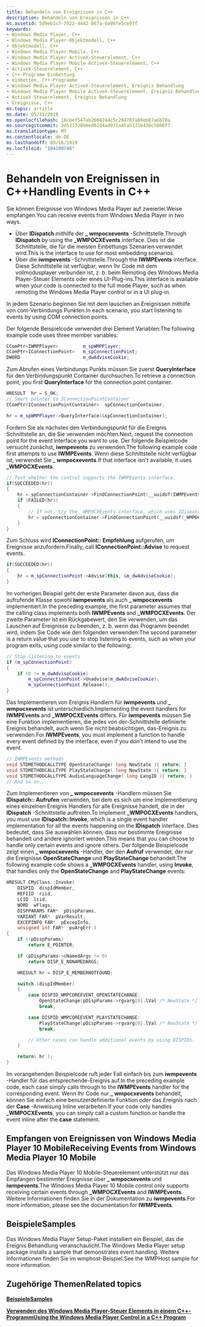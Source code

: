 ```yaml
---
title: Behandeln von Ereignissen in C++
description: Behandeln von Ereignissen in C++
ms.assetid: 5d9eb1c7-7022-4442-b67a-6a96fe5ce97f
keywords:
- Windows Media Player, C++
- Windows Media Player-Objektmodell, C++
- Objektmodell, C++
- Windows Media Player Mobile, C++
- Windows Media Player ActiveX-Steuerelement, C++
- Windows Media Player Mobile ActiveX-Steuerelement, C++
- ActiveX-Steuerelement, C++
- C++-Programm Einbettung
- einbetten, C++-Programme
- Windows Media Player ActiveX-Steuerelement, Ereignis Behandlung
- Windows Media Player Mobile ActiveX-Steuerelement, Ereignis Behandlung
- ActiveX-Steuerelement, Ereignis Behandlung
- Ereignisse, C++
ms.topic: article
ms.date: 05/31/2018
ms.openlocfilehash: 16cbef547ab2604244c5c204707a08eb87a6b70a
ms.sourcegitcommit: 2d531328b6ed82d4ad971a45a5131b430c5866f7
ms.translationtype: MT
ms.contentlocale: de-DE
ms.lasthandoff: 09/16/2019
ms.locfileid: "104100746"
---
```

# <a name="handling-events-in-c"></a><span data-ttu-id="691ad-116">Behandeln von Ereignissen in C++</span><span class="sxs-lookup"><span data-stu-id="691ad-116">Handling Events in C++</span></span>

<span data-ttu-id="691ad-117">Sie können Ereignisse von Windows Media Player auf zweierlei Weise empfangen.</span><span class="sxs-lookup"><span data-stu-id="691ad-117">You can receive events from Windows Media Player in two ways.</span></span>

-   <span data-ttu-id="691ad-118">Über **IDispatch** mithilfe der **\_ wmpocxevents** -Schnittstelle.</span><span class="sxs-lookup"><span data-stu-id="691ad-118">Through **IDispatch** by using the **\_WMPOCXEvents** interface.</span></span> <span data-ttu-id="691ad-119">Dies ist die Schnittstelle, die für die meisten Einbettungs Szenarien verwendet wird.</span><span class="sxs-lookup"><span data-stu-id="691ad-119">This is the interface to use for most embedding scenarios.</span></span>
-   <span data-ttu-id="691ad-120">Über die **iwmpevents** -Schnittstelle.</span><span class="sxs-lookup"><span data-stu-id="691ad-120">Through the **IWMPEvents** interface.</span></span> <span data-ttu-id="691ad-121">Diese Schnittstelle ist verfügbar, wenn Ihr Code mit dem vollmodusplayer verbunden ist, z. b. beim Remoting des Windows Media Player-Steuer Elements oder eines UI-Plug-ins.</span><span class="sxs-lookup"><span data-stu-id="691ad-121">This interface is available when your code is connected to the full mode Player, such as when remoting the Windows Media Player control or in a UI plug-in.</span></span>

<span data-ttu-id="691ad-122">In jedem Szenario beginnen Sie mit dem lauschen an Ereignissen mithilfe von com-Verbindungs Punkten.</span><span class="sxs-lookup"><span data-stu-id="691ad-122">In each scenario, you start listening to events by using COM connection points.</span></span>

<span data-ttu-id="691ad-123">Der folgende Beispielcode verwendet drei Element Variablen:</span><span class="sxs-lookup"><span data-stu-id="691ad-123">The following example code uses three member variables:</span></span>


```C++
CComPtr<IWMPPlayer>         m_spWMPPlayer;
CComPtr<IConnectionPoint>   m_spConnectionPoint;
DWORD                       m_dwAdviseCookie;

```



<span data-ttu-id="691ad-124">Zum Abrufen eines Verbindungs Punkts müssen Sie zuerst **QueryInterface** für den Verbindungspunkt Container durchsuchen.</span><span class="sxs-lookup"><span data-stu-id="691ad-124">To retrieve a connection point, you first **QueryInterface** for the connection point container.</span></span>


```C++
HRESULT  hr = S_OK;
// Smart pointer to IConnectionPointContainer
CComPtr<IConnectionPointContainer>  spConnectionContainer;

hr = m_spWMPPlayer->QueryInterface(&spConnectionContainer);

```



<span data-ttu-id="691ad-125">Fordern Sie als nächstes den Verbindungspunkt für die Ereignis Schnittstelle an, die Sie verwenden möchten.</span><span class="sxs-lookup"><span data-stu-id="691ad-125">Next, request the connection point for the event interface you want to use.</span></span> <span data-ttu-id="691ad-126">Der folgende Beispielcode versucht zunächst, **iwmpevents** zu verwenden.</span><span class="sxs-lookup"><span data-stu-id="691ad-126">The following example code first attempts to use **IWMPEvents**.</span></span> <span data-ttu-id="691ad-127">Wenn diese Schnittstelle nicht verfügbar ist, verwendet Sie **\_ wmpocxevents**.</span><span class="sxs-lookup"><span data-stu-id="691ad-127">If that interface isn't available, it uses **\_WMPOCXEvents**.</span></span>


```C++
// Test whether the control supports the IWMPEvents interface.
if(SUCCEEDED(hr))
{
    hr = spConnectionContainer->FindConnectionPoint(__uuidof(IWMPEvents), &m_spConnectionPoint);
    if (FAILED(hr))
    {
        // If not, try the _WMPOCXEvents interface, which uses IDispatch.
        hr = spConnectionContainer->FindConnectionPoint(__uuidof(_WMPOCXEvents), &m_spConnectionPoint);
    }
}

```



<span data-ttu-id="691ad-128">Zum Schluss wird **IConnectionPoint:: Empfehlung** aufgerufen, um Ereignisse anzufordern.</span><span class="sxs-lookup"><span data-stu-id="691ad-128">Finally, call **IConnectionPoint::Advise** to request events.</span></span>


```C++
if(SUCCEEDED(hr))
{
    hr = m_spConnectionPoint->Advise(this, &m_dwAdviseCookie);
}

```



<span data-ttu-id="691ad-129">Im vorherigen Beispiel geht der erste Parameter davon aus, dass die aufrufende Klasse sowohl **iwmpevents** als auch **\_ wmpocxevents** implementiert.</span><span class="sxs-lookup"><span data-stu-id="691ad-129">In the preceding example, the first parameter assumes that the calling class implements both **IWMPEvents** and **\_WMPOCXEvents**.</span></span> <span data-ttu-id="691ad-130">Der zweite Parameter ist ein Rückgabewert, den Sie verwenden, um das Lauschen auf Ereignisse zu beenden, z. b. wenn das Programm beendet wird, indem Sie Code wie den folgenden verwenden:</span><span class="sxs-lookup"><span data-stu-id="691ad-130">The second parameter is a return value that you use to stop listening to events, such as when your program exits, using code similar to the following:</span></span>


```C++
// Stop listening to events
if (m_spConnectionPoint)
{
    if (0 != m_dwAdviseCookie)
        m_spConnectionPoint->Unadvise(m_dwAdviseCookie);
        m_spConnectionPoint.Release();
}

```



<span data-ttu-id="691ad-131">Das Implementieren von Ereignis Handlern für **iwmpevents** und **\_ wmpocxevents** ist unterschiedlich.</span><span class="sxs-lookup"><span data-stu-id="691ad-131">Implementing the event handlers for **IWMPEvents** and **\_WMPOCXEvents** differs.</span></span> <span data-ttu-id="691ad-132">Für **iwmpevents** müssen Sie eine Funktion implementieren, die jedes von der-Schnittstelle definierte Ereignis behandelt, auch wenn Sie nicht beabsichtigen, das-Ereignis zu verwenden.</span><span class="sxs-lookup"><span data-stu-id="691ad-132">For **IWMPEvents**, you must implement a function to handle every event defined by the interface, even if you don't intend to use the event.</span></span>


```C++
// IWMPEvents methods
void STDMETHODCALLTYPE OpenStateChange( long NewState ){ return; }
void STDMETHODCALLTYPE PlayStateChange( long NewState ){ return; }
void STDMETHODCALLTYPE AudioLanguageChange( long LangID ){ return; }
// And so on...

```



<span data-ttu-id="691ad-133">Zum Implementieren von **\_ wmpocxevents** -Handlern müssen Sie **IDispatch:: Aufrufen** verwenden, bei dem es sich um eine Implementierung eines einzelnen Ereignis Handlers für alle Ereignisse handelt, die in der **IDispatch** -Schnittstelle auftreten.</span><span class="sxs-lookup"><span data-stu-id="691ad-133">To implement **\_WMPOCXEvents** handlers, you must use **IDispatch::Invoke**, which is a single event handler implementation for all the events happening on the **IDispatch** interface.</span></span> <span data-ttu-id="691ad-134">Dies bedeutet, dass Sie auswählen können, dass nur bestimmte Ereignisse behandelt und andere ignoriert werden.</span><span class="sxs-lookup"><span data-stu-id="691ad-134">This means that you can choose to handle only certain events and ignore others.</span></span> <span data-ttu-id="691ad-135">Der folgende Beispielcode zeigt einen **\_ wmpocxevents** -Handler, der den **Aufruf** verwendet, der nur die Ereignisse **OpenStateChange** und **PlayStateChange** behandelt:</span><span class="sxs-lookup"><span data-stu-id="691ad-135">The following example code shows a **\_WMPOCXEvents** handler, using **Invoke**, that handles only the **OpenStateChange** and **PlayStateChange** events:</span></span>


```C++
HRESULT CMyClass::Invoke(
    DISPID  dispIdMember,      
    REFIID  riid,              
    LCID  lcid,                
    WORD  wFlags,              
    DISPPARAMS FAR*  pDispParams,  
    VARIANT FAR*  pVarResult,  
    EXCEPINFO FAR*  pExcepInfo,  
    unsigned int FAR*  puArgErr )
{
    if (!pDispParams)
        return E_POINTER;

    if (pDispParams->cNamedArgs != 0)
        return DISP_E_NONAMEDARGS;

    HRESULT hr = DISP_E_MEMBERNOTFOUND;

    switch (dispIdMember)
    {
        case DISPID_WMPCOREEVENT_OPENSTATECHANGE:
            OpenStateChange(pDispParams->rgvarg[0].lVal /* NewState */ );
            break;

        case DISPID_WMPCOREEVENT_PLAYSTATECHANGE:
            PlayStateChange(pDispParams->rgvarg[0].lVal /* NewState */);
            break;

        // Other cases can handle additional events by using DISPIDs.
    }

    return( hr );
}

```



<span data-ttu-id="691ad-136">Im vorangehenden Beispielcode ruft jeder Fall einfach bis zum **iwmpevents** -Handler für das entsprechende-Ereignis auf.</span><span class="sxs-lookup"><span data-stu-id="691ad-136">In the preceding example code, each case simply calls through to the **IWMPEvents** handler for the corresponding event.</span></span> <span data-ttu-id="691ad-137">Wenn Ihr Code nur **\_ wmpocxevents** behandelt, können Sie einfach eine benutzerdefinierte Funktion oder das Ereignis nach der **Case** -Anweisung Inline verarbeiten.</span><span class="sxs-lookup"><span data-stu-id="691ad-137">If your code only handles **\_WMPOCXEvents**, you can simply call a custom function or handle the event inline after the **case** statement.</span></span>

## <a name="receiving-events-from-windows-media-player-10-mobile"></a><span data-ttu-id="691ad-138">Empfangen von Ereignissen von Windows Media Player 10 Mobile</span><span class="sxs-lookup"><span data-stu-id="691ad-138">Receiving Events from Windows Media Player 10 Mobile</span></span>

<span data-ttu-id="691ad-139">Das Windows Media Player 10 Mobile-Steuerelement unterstützt nur das Empfangen bestimmter Ereignisse über **\_ wmpocxevents** und **iwmpevents**.</span><span class="sxs-lookup"><span data-stu-id="691ad-139">The Windows Media Player 10 Mobile control only supports receiving certain events through **\_WMPOCXEvents** and **IWMPEvents**.</span></span> <span data-ttu-id="691ad-140">Weitere Informationen finden Sie in der Dokumentation zu **iwmpevents**.</span><span class="sxs-lookup"><span data-stu-id="691ad-140">For more information, please see the documentation for **IWMPEvents**.</span></span>

## <a name="samples"></a><span data-ttu-id="691ad-141">Beispiele</span><span class="sxs-lookup"><span data-stu-id="691ad-141">Samples</span></span>

<span data-ttu-id="691ad-142">Das Windows Media Player Setup-Paket installiert ein Beispiel, das die Ereignis Behandlung veranschaulicht.</span><span class="sxs-lookup"><span data-stu-id="691ad-142">The Windows Media Player setup package installs a sample that demonstrates event handling.</span></span> <span data-ttu-id="691ad-143">Weitere Informationen finden Sie im wmphost-Beispiel.</span><span class="sxs-lookup"><span data-stu-id="691ad-143">See the WMPHost sample for more information.</span></span>

## <a name="related-topics"></a><span data-ttu-id="691ad-144">Zugehörige Themen</span><span class="sxs-lookup"><span data-stu-id="691ad-144">Related topics</span></span>

<dl> <dt>

[<span data-ttu-id="691ad-145">**Beispiele**</span><span class="sxs-lookup"><span data-stu-id="691ad-145">**Samples**</span></span>](samples.md)
</dt> <dt>

[<span data-ttu-id="691ad-146">**Verwenden des Windows Media Player-Steuer Elements in einem C++-Programm**</span><span class="sxs-lookup"><span data-stu-id="691ad-146">**Using the Windows Media Player Control in a C++ Program**</span></span>](using-the-windows-media-player-control-in-a-c---program.md)
</dt> </dl>

 

 




